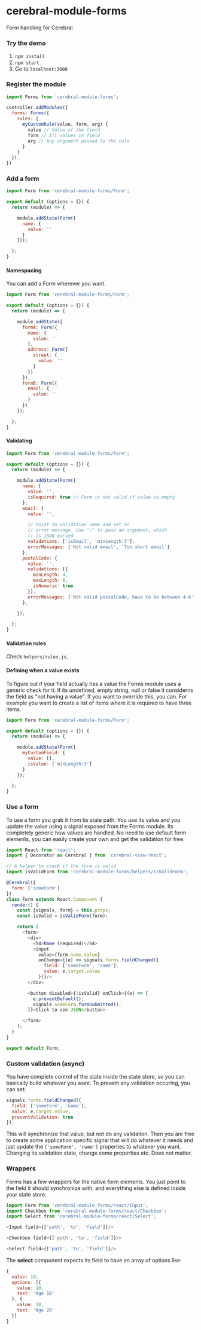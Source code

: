 # cerebral-module-forms
Form handling for Cerebral

### Try the demo
1. `npm install`
2. `npm start`
3. Go to `localhost:3000`

### Register the module
```js
import Forms from 'cerebral-module-forms';

controller.addModules({
  forms: Forms({
    rules: {
      myCustomRule(value, form, arg) {
        value // Value of the field
        form // All values in field
        arg // Any argument passed to the rule
      }
    }
  })
})
```

### Add a form
```js
import Form from 'cerebral-module-forms/Form';

export default (options = {}) {
  return (module) => {

    module.addState(Form({
      name: {
        value: ''
      }
    }));

  };
}
```

#### Namespacing
You can add a Form wherever you want.

```js
import Form from 'cerebral-module-forms/Form';

export default (options = {}) {
  return (module) => {

    module.addState({
      formA: Form({
        name: {
          value: ''
        },
        address: Form({
          street: {
            value: ''
          }
        })
      }),
      formB: Form({
        email: {
          value: ''
        }
      })
    });

  };
}
```

#### Validating
```js
import Form from 'cerebral-module-forms/Form';

export default (options = {}) {
  return (module) => {

    module.addState(Form({
      name: {
        value: '',
        isRequired: true // Form is not valid if value is empty
      },
      email: {
        value: '',

        // Point to validation name and set an
        // error message. Use ":" to pass an argument, which
        // is JSON parsed
        validations: ['isEmail', 'minLength:3'],
        errorMessages: ['Not valid email', 'Too short email']
      },
      postalCode: {
        value: '',
        validations: [{
          minLength: 4,
          maxLength: 6,
          isNumeric: true
        }],
        errorMessages: ['Not valid postalCode, have to be between 4-6']
      },

    });

  };
}
```

#### Validation rules
Check `helpers/rules.js`.


#### Defining when a value exists
To figure out if your field actually has a value the Forms module uses a generic check for it. If its undefined, empty string, null or false it considerns the field as "not having a value".
If you want to override this, you can. For example you want to create a list of items where
it is required to have three items.

```js
import Form from 'cerebral-module-forms/Form';

export default (options = {}) {
  return (module) => {

    module.addState(Form({
      myCustomField: {
        value: [],
        isValue: ['minLength:3']
      }
    });

  };
}
```


### Use a form
To use a form you grab it from tis state path. You use its value and you
update the value using a signal exposed from the Forms module. Its completely
generic how values are handled. No need to use default form elements, you can
easily create your own and get the validation for free.

```js
import React from 'react';
import { Decorator as Cerebral } from 'cerebral-view-react';

// A helper to check if the form is valid
import isValidForm from 'cerebral-module-forms/helpers/isValidForm';

@Cerebral({
  form: ['someForm']
})
class Form extends React.Component {
  render() {
    const {signals, form} = this.props;
    const isValid = isValidForm(form);

    return (
      <form>
        <div>
          <h4>Name (required)</h4>
          <input
            value={form.name.value}
            onChange={(e) => signals.forms.fieldChanged({
              field: ['someForm', 'name'],
              value: e.target.value
            })}/>
        </div>

        <button disabled={!isValid} onClick={(e) => {
          e.preventDefault();
          signals.someForm.formSubmitted();
        }}>Click to see JSON</button>

      </form>
    );
  }
}

export default Form;
```

### Custom validation (async)
You have complete control of the state inside the state store, so you can basically build whatever you want. To prevent any
validation occuring, you can set:

```js
signals.forms.fieldChanged({
  field: ['someForm', 'name'],
  value: e.target.value,
  preventValidation: true
});
```

This will synchronize that value, but not do any validation. Then you are free to create some application specific signal that
will do whatever it needs and just update the `['someForm', 'name']` properties to whatever you want. Changing its validation state,
change some properties etc. Does not matter.

### Wrappers
Forms has a few wrappers for the native form elements. You just point to the field it should synchronize with, and everything else is
defined inside your state store.

```js
import Form from 'cerebral-module-forms/react/Input';
import Checkbox from 'cerebral-module-forms/react/Checkbox';
import Select from 'cerebral-module-forms/react/Select';

<Input field={['path', 'to', 'field']}/>

<Checkbox field={['path', 'to', 'field']}/>

<Select field={['path', 'to', 'field']}/>
```

The **select** component expects its field to have an array of options like:

```js
{
  value: 10,
  options: [{
    value: 10,
    text: 'Age 10'
  }, {
    value: 20,
    text: 'Age 20'
  }]
}
```
